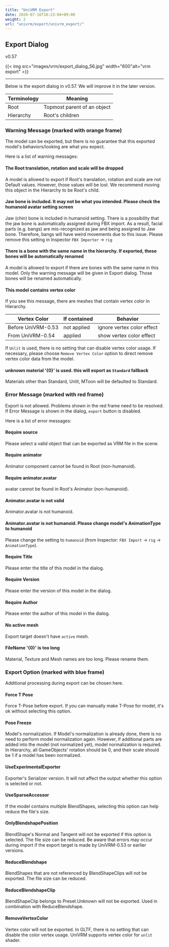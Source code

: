 ```yaml
---
title: "UniVRM Export"
date: 2020-07-16T10:23:04+09:00
weight: 2
url: "univrm/export/univrm_export/"
---
```


## Export Dialog

v0.57

{{< img src="images/vrm/export_dialog_56.jpg" width="600"alt="vrm export" >}}
<hr>

Below is the export dialog in v0.57.
We will improve it in the later version.

| Terminology  | Meaning                       |
|--------------|-------------------------------|
| Root         | Topmost parent of an object   |
| Hierarchy    | Root's children               |

### Warning Message (marked with orange frame)

The model can be exported, but there is no guarantee that this exported model's behaviors/looking are what you expect.

Here is a list of warning messages:

#### The Root translation, rotation and scale will be dropped

A model is allowed to export if Root's translation, rotation and scale are not Default values. 
However, those values will be lost.
We recommend moving this object in the Hierarchy to be Root's child.

#### Jaw bone is included. It may not be what you intended. Please check the humanoid avatar setting screen 

Jaw (chin) bone is included in humanoid setting.
There is a possibility that the jaw bone is automatically assigned during FBX import. 
As a result, facial parts (e.g. bangs) are mis-recognized as jaw and being assigned to Jaw bone.
Therefore, bangs will have weird movements due to this issue.
Please remove this setting in Inspector `FBX Importer` -> `rig`

#### There is a bone with the same name in the hierarchy. If exported, these bones will be automatically renamed

A model is allowed to export if there are bones with the same name in this model. 
Only the warning message will be given in Export dialog. 
Those bones will be renamed automatically.

#### This model contains vertex color

If you see this message, there are meshes that contain vertex color in Hierarchy.

| Vertex Color       | If contained | Behavior                     |
|--------------------|--------------|------------------------------|
| Before UniVRM-0.53 | not applied  | ignore vertex color effect   |
| From UniVRM-0.54   | applied      | show vertex color effect     |

If `Unlit` is used, there is no setting that can disable vertex color usage.
If necessary, please choose `Remove Vertex Color` option to direct remove vertex color data from the model.

#### unknown material '{0}' is used. this will export as `Standard` fallback 

Materials other than Standard, Unlit, MToon will be defaulted to Standard.

### Error Message (marked with red frame)

Export is not allowed. Problems shown in the red frame need to be resolved.
If Error Message is shown in the dialog, `export` button is disabled.

Here is a list of error messages:

#### Require source

Please select a valid object that can be exported as VRM file in the scene.

#### Require animator

Animator component cannot be found in Root (non-humanoid).

#### Require animator.avatar

avatar cannot be found in Root's Animator (non-humanoid).

#### Animator.avatar is not valid

Animator.avatar is not humanoid.

#### Animator.avatar is not humanoid. Please change model's AnimationType to humanoid

Please change the setting to `humanoid` (from Inspector: `FBX Import` -> `rig` -> `AnimationType`).

#### Require Title

Please enter the title of this model in the dialog.

#### Require Version

Please enter the version of this model in the dialog.

#### Require Author

Please enter the author of this model in the dialog.

#### No active mesh

Export target doesn't have `active` mesh.

#### FileName '{0}' is too long

Material, Texture and Mesh names are too long.
Please rename them.

### Export Option (marked with blue frame)

Additional processing during export can be chosen here.

#### Force T Pose

Force T-Pose before export.
If you can manually make T-Pose for model, it's ok without selecting this option.

#### Pose Freeze

Model's normalization.
If Model's normalization is already done, there is no need to perform model normalization again. 
However, if additional parts are added into the model (not normalized yet), model normalization is required.
In Hierarchy, all GameObjects' rotation should be 0, and their scale should be 1 if a model has been normalized.

#### UseExperimentalExporter

Exporter's Serializer version.
It will not affect the output whether this option is selected or not.

#### UseSparseAccessor

If the model contains multiple BlendShapes, selecting this option can help reduce the file's size.

#### OnlyBlendshapePosition

BlendShape's Normal and Tangent will not be exported if this option is selected.
The file size can be reduced.
Be aware that errors may occur during import if the export target is made by UniVRM-0.53 or earlier versions.

#### ReduceBlendshape

BlendShapes that are not referenced by BlendShapeClips will not be exported.
The file size can be reduced.

#### ReduceBlendshapeClip

BlendShapeClip belongs to Preset.Unknown will not be exported.
Used in combination with ReduceBlendshape.

#### RemoveVertexColor

Vertex color will not be exported.
In GLTF, there is no setting that can disable the color vertex usage.
UniVRM supports vertex color for `unlit` shader.

